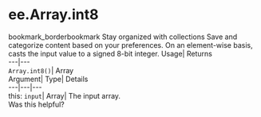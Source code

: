  
#  ee.Array.int8
bookmark_borderbookmark Stay organized with collections  Save and categorize content based on your preferences.
On an element-wise basis, casts the input value to a signed 8-bit integer. 
Usage| Returns  
---|---  
`Array.int8()`| Array  
Argument| Type| Details  
---|---|---  
this: `input`| Array| The input array.  
Was this helpful?

